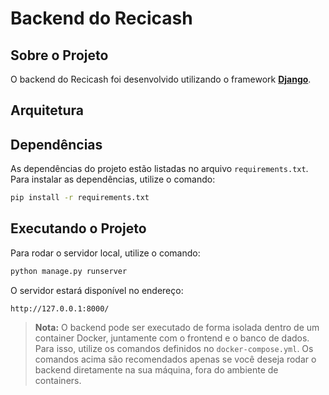 # Backend do Recicash

## Sobre o Projeto
O backend do Recicash foi desenvolvido utilizando o framework [**Django**](https://docs.djangoproject.com/en/5.2/).

## Arquitetura


## Dependências
As dependências do projeto estão listadas no arquivo `requirements.txt`. Para instalar as dependências, utilize o comando:

```bash
pip install -r requirements.txt
```

## Executando o Projeto
Para rodar o servidor local, utilize o comando:

```bash
python manage.py runserver
```

O servidor estará disponível no endereço:

```
http://127.0.0.1:8000/
```

> **Nota:** O backend pode ser executado de forma isolada dentro de um container Docker, juntamente com o frontend e o banco de dados. Para isso, utilize os comandos definidos no `docker-compose.yml`. Os comandos acima são recomendados apenas se você deseja rodar o backend diretamente na sua máquina, fora do ambiente de containers.